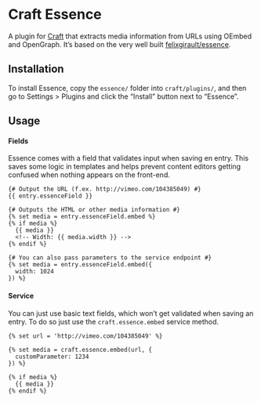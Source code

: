 # Craft Essence

A plugin for [Craft](http://craftcms.com) that extracts media information from URLs using OEmbed and OpenGraph. It’s based on the very well built [felixgirault/essence](https://github.com/felixgirault/essence).

## Installation

To install Essence, copy the `essence/` folder into `craft/plugins/`, and then go to Settings > Plugins and click the “Install” button next to “Essence”.

## Usage

#### Fields

Essence comes with a field that validates input when saving en entry. This saves some logic in templates and helps prevent content editors getting confused when nothing appears on the front-end.

```jinja
{# Output the URL (f.ex. http://vimeo.com/104385049) #}
{{ entry.essenceField }}

{# Outputs the HTML or other media information #}
{% set media = entry.essenceField.embed %}
{% if media %}
  {{ media }}
  <!-- Width: {{ media.width }} -->
{% endif %}

{# You can also pass parameters to the service endpoint #}
{% set media = entry.essenceField.embed({
  width: 1024
}) %}
```

#### Service

You can just use basic text fields, which won’t get validated when saving an entry. To do so just use the `craft.essence.embed` service method.

```jinja
{% set url = 'http://vimeo.com/104385049' %}

{% set media = craft.essence.embed(url, {
  customParameter: 1234
}) %}

{% if media %}
  {{ media }}
{% endif %}
```
